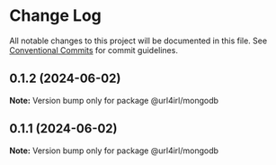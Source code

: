 # Change Log

All notable changes to this project will be documented in this file.
See [Conventional Commits](https://conventionalcommits.org) for commit guidelines.

## 0.1.2 (2024-06-02)

**Note:** Version bump only for package @url4irl/mongodb

## 0.1.1 (2024-06-02)

**Note:** Version bump only for package @url4irl/mongodb
